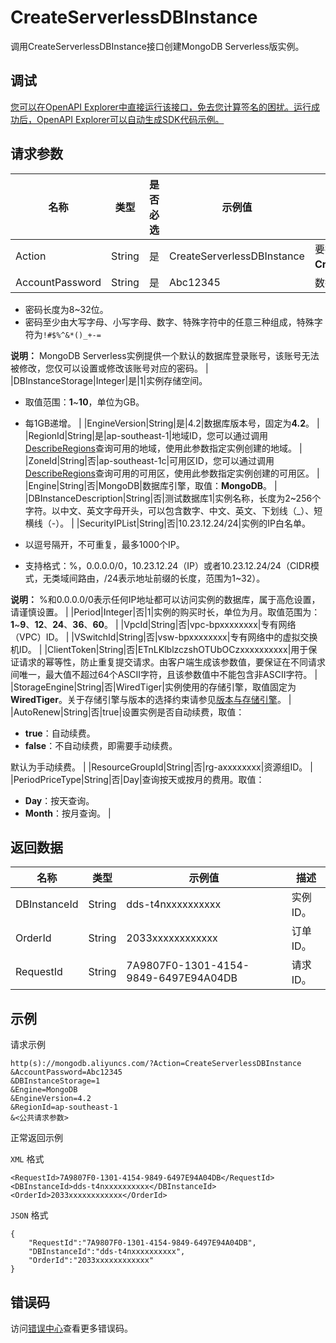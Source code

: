 # CreateServerlessDBInstance

调用CreateServerlessDBInstance接口创建MongoDB Serverless版实例。

## 调试

[您可以在OpenAPI Explorer中直接运行该接口，免去您计算签名的困扰。运行成功后，OpenAPI Explorer可以自动生成SDK代码示例。](https://api.aliyun.com/#product=Dds&api=CreateServerlessDBInstance&type=RPC&version=2015-12-01)

## 请求参数

|名称|类型|是否必选|示例值|描述|
|--|--|----|---|--|
|Action|String|是|CreateServerlessDBInstance|要执行的操作，取值：**CreateServerlessDBInstance**。 |
|AccountPassword|String|是|Abc12345|数据库登录账号对应的密码。

 -   密码长度为8~32位。
-   密码至少由大写字母、小写字母、数字、特殊字符中的任意三种组成，特殊字符为`!#$%^&*()_+-=`

**说明：** MongoDB Serverless实例提供一个默认的数据库登录账号，该账号无法被修改，您仅可以设置或修改该账号对应的密码。 |
|DBInstanceStorage|Integer|是|1|实例存储空间。

 -   取值范围：**1**~**10**，单位为GB。
-   每1GB递增。 |
|EngineVersion|String|是|4.2|数据库版本号，固定为**4.2**。 |
|RegionId|String|是|ap-southeast-1|地域ID，您可以通过调用[DescribeRegions](~~61933~~)查询可用的地域，使用此参数指定实例创建的地域。 |
|ZoneId|String|否|ap-southeast-1c|可用区ID，您可以通过调用[DescribeRegions](~~61933~~)查询可用的可用区，使用此参数指定实例创建的可用区。 |
|Engine|String|否|MongoDB|数据库引擎，取值：**MongoDB**。 |
|DBInstanceDescription|String|否|测试数据库1|实例名称，长度为2~256个字符。以中文、英文字母开头，可以包含数字、中文、英文、下划线（\_）、短横线（-）。 |
|SecurityIPList|String|否|10.23.12.24/24|实例的IP白名单。

 -   以逗号隔开，不可重复，最多1000个IP。
-   支持格式：%，0.0.0.0/0，10.23.12.24（IP）或者10.23.12.24/24（CIDR模式，无类域间路由，/24表示地址前缀的长度，范围为1~32）。

**说明：** %和0.0.0.0/0表示任何IP地址都可以访问实例的数据库，属于高危设置，请谨慎设置。 |
|Period|Integer|否|1|实例的购买时长，单位为月。取值范围为：**1**~**9**、**12**、**24**、**36**、**60**。 |
|VpcId|String|否|vpc-bpxxxxxxxx|专有网络（VPC）ID。 |
|VSwitchId|String|否|vsw-bpxxxxxxxx|专有网络中的虚拟交换机ID。 |
|ClientToken|String|否|ETnLKlblzczshOTUbOCzxxxxxxxxxx|用于保证请求的幂等性，防止重复提交请求。由客户端生成该参数值，要保证在不同请求间唯一，最大值不超过64个ASCII字符，且该参数值中不能包含非ASCII字符。 |
|StorageEngine|String|否|WiredTiger|实例使用的存储引擎，取值固定为**WiredTiger**。关于存储引擎与版本的选择约束请参见[版本与存储引擎](~~61906~~)。 |
|AutoRenew|String|否|true|设置实例是否自动续费，取值：

 -   **true**：自动续费。
-   **false**：不自动续费，即需要手动续费。

默认为手动续费。 |
|ResourceGroupId|String|否|rg-axxxxxxxx|资源组ID。 |
|PeriodPriceType|String|否|Day|查询按天或按月的费用。取值：

 -   **Day**：按天查询。
-   **Month**：按月查询。 |

## 返回数据

|名称|类型|示例值|描述|
|--|--|---|--|
|DBInstanceId|String|dds-t4nxxxxxxxxxx|实例ID。 |
|OrderId|String|2033xxxxxxxxxxxx|订单ID。 |
|RequestId|String|7A9807F0-1301-4154-9849-6497E94A04DB|请求ID。 |

## 示例

请求示例

```
http(s)://mongodb.aliyuncs.com/?Action=CreateServerlessDBInstance
&AccountPassword=Abc12345
&DBInstanceStorage=1
&Engine=MongoDB
&EngineVersion=4.2
&RegionId=ap-southeast-1
&<公共请求参数>
```

正常返回示例

`XML` 格式

```
<RequestId>7A9807F0-1301-4154-9849-6497E94A04DB</RequestId>
<DBInstanceId>dds-t4nxxxxxxxxxx</DBInstanceId>
<OrderId>2033xxxxxxxxxxxx</OrderId>
```

`JSON` 格式

```
{
    "RequestId":"7A9807F0-1301-4154-9849-6497E94A04DB",
    "DBInstanceId":"dds-t4nxxxxxxxxxx",
    "OrderId":"2033xxxxxxxxxxxx"
}
```

## 错误码

访问[错误中心](https://error-center.aliyun.com/status/product/Dds)查看更多错误码。

